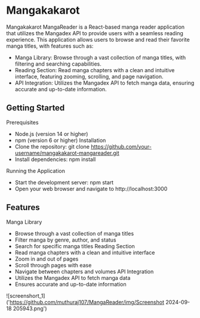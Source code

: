 # Mangakakarot 

Mangakakarot MangaReader is a React-based manga reader application that utilizes the Mangadex API to provide users with a seamless reading experience. This application allows users to browse and read their favorite manga titles, with features such as:

   - Manga Library: Browse through a vast collection of manga titles, with filtering and searching capabilities.
   - Reading Section: Read manga chapters with a clean and intuitive interface, featuring zooming, scrolling, and page navigation.
   - API Integration: Utilizes the Mangadex API to fetch manga data, ensuring accurate and up-to-date information.

## Getting Started
 Prerequisites
 - Node.js (version 14 or higher)
 - npm (version 6 or higher)
Installation
 - Clone the repository: git clone https://github.com/your-username/mangakakarot-mangareader.git
 - Install dependencies: npm install

Running the Application
 - Start the development server: npm start
 - Open your web browser and navigate to http://localhost:3000
## Features

Manga Library
  - Browse through a vast collection of manga titles
  - Filter manga by genre, author, and status
  - Search for specific manga titles
Reading Section
  - Read manga chapters with a clean and intuitive interface
  - Zoom in and out of pages
  - Scroll through pages with ease
  - Navigate between chapters and volumes
API Integration
  - Utilizes the Mangadex API to fetch manga data
  - Ensures accurate and up-to-date information

![screenshort_1]('https://github.com/muthuraj107/MangaReader/img/Screenshot 2024-09-18 205943.png')
